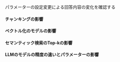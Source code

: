 パラメーターの設定変更による回答内容の変化を確認する

#### チャンキングの影響
#### ベクトル化のモデルの影響
#### セマンティック検索のTop-kの影響
#### LLMのモデルの精度の違いとパラメーターの影響





